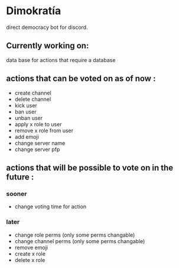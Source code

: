 # Dimokratía

direct democracy bot for discord.

## Currently working on:
data base for actions that require a database

## actions that can be voted on as of now :

* create channel
* delete channel
* kick user
* ban user
* unban user
* apply x role to user
* remove x role from user
* add emoji
* change server name
* change server pfp

## actions that will be possible to vote on in the future :

### sooner

* change voting time for action

### later

* change role perms (only some perms changable)
* change channel perms (only some perms changable)
* remove emoji
* create x role
* delete x role